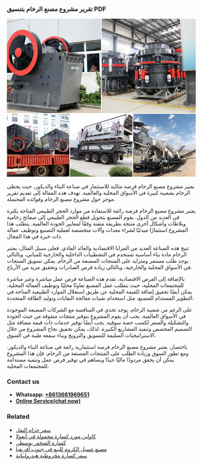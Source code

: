 <h3>تقرير مشروع مصنع الرخام بتنسيق PDF</h3><img src='1701850716.jpg' alt=''><p>يعتبر مشروع مصنع الرخام فرصة مثالية للاستثمار في صناعة البناء والديكور، حيث يحظى الرخام بشعبية كبيرة في الأسواق المحلية والعالمية. تهدف هذه المقالة إلى تقديم تقرير موجز حول مشروع مصنع الرخام وفوائده المحتملة.</p><p>يعتبر مشروع مصنع الرخام فرصة رائعة للاستفادة من موارد الحجر الطبيعي المتاحة بكثرة في العديد من الدول. يقوم المصنع بتحويل قطع الحجر الطبيعي إلى صفائح رخامية وبلاطات وأشكال أخرى منتجة بطريقة متقنة وفقًا لمعايير الجودة العالمية. يتطلب هذا المشروع استثمارًا مبدئيًا لشراء معدات وآلات متخصصة لعملية التصنيع وتوظيف عمالة ذات خبرة في هذا المجال.</p><p>تتيح هذه الصناعة العديد من المزايا الاقتصادية والعائد المادي. فعلى سبيل المثال، يعتبر الرخام مادة بناء أساسية تستخدم في التشطيبات الداخلية والخارجية للمباني، وبالتالي يوجد طلب مستمر ومتزايد على المنتجات المصنعة من الرخام. يمكن تسويق المنتجات في الأسواق المحلية والخارجية، وبالتالي زيادة فرص الصادرات وتحقيق مزيد من الأرباح.</p><p>بالإضافة إلى الفرص الاقتصادية، تقدم هذه الصناعة فرص عمل مباشرة وغير مباشرة للمجتمعات المحلية، حيث يتطلب عمل المصنع تعاونًا محليًا وتوظيف العمالة المحلية. يمكن أيضًا تحقيق إضافة للقيمة المحلية عن طريق استغلال الموارد الطبيعية المتاحة في التطوير المستدام للمصنع، مثل استخدام تقنيات معالجة النفايات وتوليد الطاقة المتجددة.</p><p>على الرغم من شعبية الرخام، يوجد تحدي في المنافسة مع الشركات المصنعة الموجودة في الأسواق العالمية. يجب أن يقوم المشروع بتوفير منتجات متفوقة من حيث الجودة والتشكيلة والسعر لكسب حصة سوقية. يجب أيضًا توفير خدمات ذات قيمة مضافة مثل التصميم المخصص وتنفيذ المشاريع الكبيرة. لذلك، يمكن تحقيق نجاح المشروع من خلال الاستراتيجيات السليمة للتسويق والترويج وبناء سمعة طيبة في السوق.</p><p>باختصار، يعتبر مشروع مصنع الرخام فرصة استثمارية رائعة في صناعة البناء والديكور. ومع تطور السوق وزيادة الطلب على المنتجات المصنعة من الرخام، فإن هذا المشروع يمكن أن يحقق مردودًا ماليًا جيدًا ويساهم في توفير فرص عمل وتنمية مستدامة للمجتمعات المحلية.</p><h3>Contact us</h3><ul><li><strong>Whatsapp:&nbsp;<a href="https://wa.me/8613661969651">+8613661969651</a></strong></li><li><a href="https://swt.shibang-china.com/?git&amp;zhl&amp;تقرير مشروع مصنع الرخام بتنسيق PDF"><strong>Online Service(chat now)</strong></a></li></ul><h3>Related</h3><ul><li><a href='سعر حزام النقل.md'>سعر حزام النقل</a></li><li><a href='كاولين مورد كسارة محمولة في أنغولا.md'>كاولين مورد كسارة محمولة في أنغولا</a></li><li><a href='كسارة الصخور بوسطن.md'>كسارة الصخور بوسطن</a></li><li><a href='مصنع غسيل الكروم للبيع في جنوب أفريقيا.md'>مصنع غسيل الكروم للبيع في جنوب أفريقيا</a></li><li><a href='سعر كسارة مخروطية هيدروليكية.md'>سعر كسارة مخروطية هيدروليكية</a></li></ul>